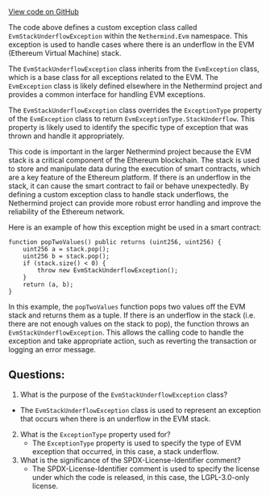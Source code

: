 [View code on GitHub](https://github.com/NethermindEth/nethermind/src/Nethermind/Nethermind.Evm/EvmStackUnderflowException.cs)

The code above defines a custom exception class called `EvmStackUnderflowException` within the `Nethermind.Evm` namespace. This exception is used to handle cases where there is an underflow in the EVM (Ethereum Virtual Machine) stack.

The `EvmStackUnderflowException` class inherits from the `EvmException` class, which is a base class for all exceptions related to the EVM. The `EvmException` class is likely defined elsewhere in the Nethermind project and provides a common interface for handling EVM exceptions.

The `EvmStackUnderflowException` class overrides the `ExceptionType` property of the `EvmException` class to return `EvmExceptionType.StackUnderflow`. This property is likely used to identify the specific type of exception that was thrown and handle it appropriately.

This code is important in the larger Nethermind project because the EVM stack is a critical component of the Ethereum blockchain. The stack is used to store and manipulate data during the execution of smart contracts, which are a key feature of the Ethereum platform. If there is an underflow in the stack, it can cause the smart contract to fail or behave unexpectedly. By defining a custom exception class to handle stack underflows, the Nethermind project can provide more robust error handling and improve the reliability of the Ethereum network.

Here is an example of how this exception might be used in a smart contract:

```
function popTwoValues() public returns (uint256, uint256) {
    uint256 a = stack.pop();
    uint256 b = stack.pop();
    if (stack.size() < 0) {
        throw new EvmStackUnderflowException();
    }
    return (a, b);
}
```

In this example, the `popTwoValues` function pops two values off the EVM stack and returns them as a tuple. If there is an underflow in the stack (i.e. there are not enough values on the stack to pop), the function throws an `EvmStackUnderflowException`. This allows the calling code to handle the exception and take appropriate action, such as reverting the transaction or logging an error message.
## Questions: 
 1. What is the purpose of the `EvmStackUnderflowException` class?
   - The `EvmStackUnderflowException` class is used to represent an exception that occurs when there is an underflow in the EVM stack.
2. What is the `ExceptionType` property used for?
   - The `ExceptionType` property is used to specify the type of EVM exception that occurred, in this case, a stack underflow.
3. What is the significance of the SPDX-License-Identifier comment?
   - The SPDX-License-Identifier comment is used to specify the license under which the code is released, in this case, the LGPL-3.0-only license.